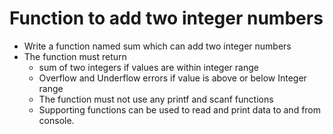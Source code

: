 # Function to add two integer numbers
* Write a function named sum which can add two integer numbers
* The function must return
  * sum of two integers if values are within integer range
  * Overflow and Underflow errors if value is above or below Integer range
  * The function must not use any printf and scanf functions
  * Supporting functions can be used to read and print data to and from console.

